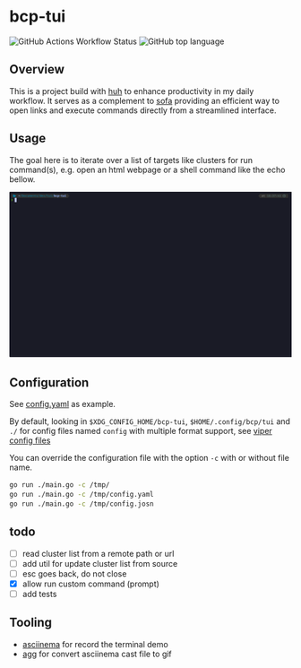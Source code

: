 # bcp-tui

![GitHub Actions Workflow Status](https://img.shields.io/github/actions/workflow/status/dadez/bcp-tui/go-ossf-slsa3-publish.yml?branch=main)
![GitHub top language](https://img.shields.io/github/languages/top/dadez/bcp-tui)

## Overview

This is a project build with [huh](https://github.com/charmbracelet/huh) to enhance productivity in my daily workflow.
It serves as a complement to [sofa](https://github.com/dadez/sofa) providing an efficient way to open links and execute commands directly from a streamlined interface.

## Usage

The goal here is to iterate over a list of targets like clusters for run command(s), e.g. open an html webpage or a shell command like the echo bellow.

![sample echo command](./assets/echo.gif)

## Configuration

See [config.yaml](./config.yaml) as example.

By default, looking in `$XDG_CONFIG_HOME/bcp-tui`, `$HOME/.config/bcp/tui` and `./` for config files named `config` with multiple format support, see [viper config files](https://github.com/spf13/viper?tab=readme-ov-file#reading-config-files)

You can override the configuration file with the option `-c` with or without file name.

```bash
go run ./main.go -c /tmp/
go run ./main.go -c /tmp/config.yaml
go run ./main.go -c /tmp/config.josn
```

## todo

- [ ] read cluster list from a remote path or url
- [ ] add util for update cluster list from source
- [ ] esc goes back, do not close
- [x] allow run custom command (prompt)
- [ ] add tests

## Tooling

- [asciinema](https://github.com/asciinema/asciinema) for record the terminal demo
- [agg](https://github.com/asciinema/agg/) for convert asciinema cast file to gif
